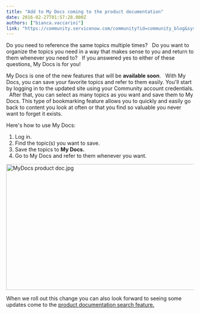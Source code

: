 ```yaml
---
title: "Add to My Docs coming to the product documentation"
date: 2016-02-27T01:57:28.000Z
authors: ["bianca.vaccarini"]
link: "https://community.servicenow.com/community?id=community_blog&sys_id=adcd22e9dbd0dbc01dcaf3231f961945"
---
```

<p>Do you need to reference the same topics multiple times?   Do you want to organize the topics you need in a way that makes sense to you and return to them whenever you need to?   If you answered yes to either of these questions, My Docs is for you!</p><p></p><p>My Docs is one of the new features that will be <strong>available soon</strong>.   With My Docs, you can save your favorite topics and refer to them easily. You'll start by logging in to the updated site using your Community account credentials.   After that, you can select as many topics as you want and save them to My Docs. This type of bookmarking feature allows you to quickly and easily go back to content you look at often or that you find so valuable you never want to forget it exists.</p><p></p><p>Here's how to use My Docs:</p><ol><li>Log in.</li><li>Find the topic(s) you want to save.</li><li>Save the topics to <strong>My Docs.</strong></li><li>Go to My Docs and refer to them whenever you want.</li></ol><p></p><p><img   alt="MyDocs product doc.jpg" class="image-1 jive-image" src="d98f490adb589f048c8ef4621f9619fc.iix" style="width: 620px; height: 338px; display: block; margin-left: auto; margin-right: auto;"/></p><p></p><p>When we roll out this change you can also look forward to seeing some updates come to the <a title="" _jive_internal="true" href="/community?id=community_blog&sys_id=a6dd2ae9dbd0dbc01dcaf3231f9619a0">product documentation search feature.</a></p>